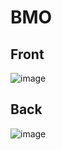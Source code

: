 # BMO

## Front
![image](https://user-images.githubusercontent.com/69895365/146204314-efb93a26-65bc-452e-8266-0c2a33c6684d.png)

## Back
![image](https://user-images.githubusercontent.com/69895365/146204389-a68ae591-676c-4494-8be8-89cb9a3e69df.png)
